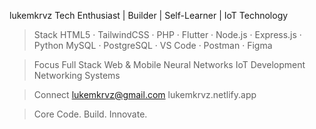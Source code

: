 lukemkrvz
Tech Enthusiast  |  Builder  |  Self-Learner | IoT Technology

> Stack
HTML5 · TailwindCSS · PHP · Flutter · Node.js · Express.js · Python
MySQL · PostgreSQL · VS Code · Postman · Figma

> Focus
Full Stack Web & Mobile
Neural Networks
IoT Development
Networking Systems

> Connect
lukemkrvz@gmail.com
lukemkrvz.netlify.app

> Core
Code. Build. Innovate.

